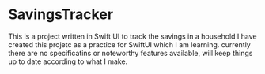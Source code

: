 # SavingsTracker
This is a project written in Swift UI to track the savings in a household
I have created this projetc as a practice for SwiftUI which I am learning.
currently there are no specificatins or noteworthy features available, will keep things up to date according to what I make.
